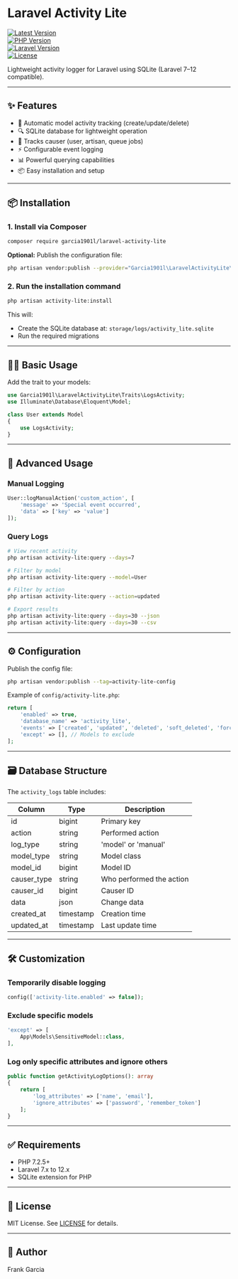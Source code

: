 
# Laravel Activity Lite

[![Latest Version](https://img.shields.io/github/v/release/garcia1901l/laravel-activity-lite)](https://packagist.org/packages/garcia1901l/laravel-activity-lite)  
[![PHP Version](https://img.shields.io/badge/PHP-7.2.5%2B-blue)](https://php.net)  
[![Laravel Version](https://img.shields.io/badge/Laravel-7.x%20to%2012.x-orange)](https://laravel.com)  
[![License](https://img.shields.io/badge/license-MIT-blue.svg)](LICENSE)  

Lightweight activity logger for Laravel using SQLite (Laravel 7–12 compatible).

---

## ✨ Features

- 🚀 Automatic model activity tracking (create/update/delete)
- 🔍 SQLite database for lightweight operation
- 👤 Tracks causer (user, artisan, queue jobs)
- ⚡ Configurable event logging
- 📊 Powerful querying capabilities
- 📦 Easy installation and setup

---

## 📦 Installation

### 1. Install via Composer

```bash
composer require garcia1901l/laravel-activity-lite
```

**Optional:** Publish the configuration file:

```bash
php artisan vendor:publish --provider="Garcia1901l\LaravelActivityLite\ActivityLiteServiceProvider"
```

### 2. Run the installation command

```bash
php artisan activity-lite:install
```

This will:

- Create the SQLite database at: `storage/logs/activity_lite.sqlite`
- Run the required migrations

---

## 🧑‍💻 Basic Usage

Add the trait to your models:

```php
use Garcia1901l\LaravelActivityLite\Traits\LogsActivity;
use Illuminate\Database\Eloquent\Model;

class User extends Model 
{
    use LogsActivity;
}
```

---

## 🔧 Advanced Usage

### Manual Logging

```php
User::logManualAction('custom_action', [
    'message' => 'Special event occurred',
    'data' => ['key' => 'value']
]);
```

### Query Logs

```bash
# View recent activity
php artisan activity-lite:query --days=7

# Filter by model
php artisan activity-lite:query --model=User

# Filter by action
php artisan activity-lite:query --action=updated

# Export results
php artisan activity-lite:query --days=30 --json
php artisan activity-lite:query --days=30 --csv
```

---

## ⚙️ Configuration

Publish the config file:

```bash
php artisan vendor:publish --tag=activity-lite-config
```

Example of `config/activity-lite.php`:

```php
return [
    'enabled' => true,
    'database_name' => 'activity_lite',
    'events' => ['created', 'updated', 'deleted', 'soft_deleted', 'force_deleted', 'restored'],
    'except' => [], // Models to exclude
];
```

---

## 🗃️ Database Structure

The `activity_logs` table includes:

| Column       | Type      | Description                |
|--------------|-----------|----------------------------|
| id           | bigint    | Primary key                |
| action       | string    | Performed action           |
| log_type     | string    | 'model' or 'manual'        |
| model_type   | string    | Model class                |
| model_id     | bigint    | Model ID                   |
| causer_type  | string    | Who performed the action   |
| causer_id    | bigint    | Causer ID                  |
| data         | json      | Change data                |
| created_at   | timestamp | Creation time              |
| updated_at   | timestamp | Last update time           |

---

## 🛠️ Customization

### Temporarily disable logging

```php
config(['activity-lite.enabled' => false]);
```

### Exclude specific models

```php
'except' => [
    App\Models\SensitiveModel::class,
],
```

### Log only specific attributes and ignore others

```php
public function getActivityLogOptions(): array
{
    return [
        'log_attributes' => ['name', 'email'],
        'ignore_attributes' => ['password', 'remember_token']
    ];
}
```

---

## ✅ Requirements

- PHP 7.2.5+
- Laravel 7.x to 12.x
- SQLite extension for PHP

---

## 📄 License

MIT License. See [LICENSE](LICENSE) for details.

---

## 👤 Author

Frank Garcia
